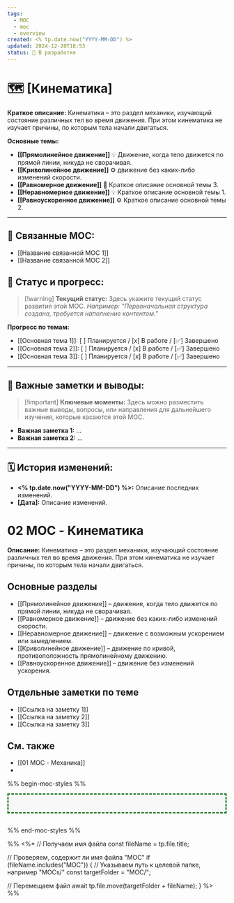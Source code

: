 ```yaml
---
tags:
  - MOC
  - moc
  - overview
created: <% tp.date.now("YYYY-MM-DD") %>
updated: 2024-12-20T18:53
status: 🚧 В разработке
---
```


# 🗺️ **[Кинематика]**

**Краткое описание:**  Кинематика – это раздел механики, изучающий состояние различных тел во время движения. При этом кинематика не изучает причины, по которым тела начали двигаться.

**Основные темы:**

- **[[Прямолинейное движение]]** 💡  Движение, когда тело движется по прямой линии, никуда не сворачивая.
- **[[Криволинейное движение]]** ⚙️  движение без каких-либо изменений скорости.
- **[[Равномерное движение]]**  🎯  Краткое описание основной темы 3.
- **[[Неравномерное движение]]** 💡  Краткое описание основной темы 1.
- **[[Равноускоренное движение]]** ⚙️  Краткое описание основной темы 2.
---

## 🔗 **Связанные MOC:**

- [[Название связанной MOC 1]]
- [[Название связанной MOC 2]]

## 🚦 **Статус и прогресс:**

> [!warning] **Текущий статус:**  Здесь укажите текущий статус развития этой MOC. _Например: "Первоначальная структура создана, требуется наполнение контентом."_

**Прогресс по темам:**

- [[Основная тема 1]]:  [ ] Планируется / [x] В работе / [✅] Завершено
- [[Основная тема 2]]:  [ ] Планируется / [x] В работе / [✅] Завершено
- [[Основная тема 3]]:  [ ] Планируется / [x] В работе / [✅] Завершено

---

## 📌 **Важные заметки и выводы:**

> [!important] **Ключевые моменты:** Здесь можно разместить важные выводы, вопросы, или направления для дальнейшего изучения, которые касаются этой MOC.

- **Важная заметка 1:** ...
- **Важная заметка 2:** ...

---

## 🗓️ **История изменений:**

- **<% tp.date.now("YYYY-MM-DD") %>:**  Описание последних изменений.
- **[Дата]:**  Описание изменений.
#  02 MOC - Кинематика

**Описание:** Кинематика – это раздел механики, изучающий состояние различных тел во время движения. При этом кинематика не изучает причины, по которым тела начали двигаться.

## Основные разделы

- [[Прямолинейное движение]] – движение, когда тело движется по прямой линии, никуда не сворачивая.
- [[Равномерное движение]] – движение без каких-либо изменений скорости.
- [[Неравномерное движение]] – движение с возможным ускорением или замедлением.
- [[Криволинейное движение]] – движение по кривой, противоположность прямолинейному движению.
- [[Равноускоренное движение]] – движение без изменений ускорения.

## Отдельные заметки по теме

- [[Ссылка на заметку 1]]
- [[Ссылка на заметку 2]]
- [[Ссылка на заметку 3]]

## См. также

- [[01 MOC - Механика]]
- 

%% begin-moc-styles %%

<style>
/* Стили для MOC-карточек */
body {
  --moc-border-color: #287E28; /* Темно-зеленый цвет для рамки */
  --moc-header-color: #FF5733; /* Оранжевый цвет для заголовков */
  --moc-header-border-color: #FF5733; /* Оранжевый цвет для подчеркивания заголовков */
  --moc-link-color: #007acc; /* Синий цвет для ссылок */
  --moc-link-hover-color: #FF5733; /* Оранжевый цвет для ссылок при наведении */
  --moc-background-color: #f8f8f8; /* Светло-серый фон */
}

.moc-styles {
  border: 3px dashed var(--moc-border-color);
  padding: 20px;
  margin-bottom: 30px;
  background-color: var(--moc-background-color);
}

.moc-styles h2 {
  color: var(--moc-header-color);
  border-bottom: 4px solid var(--moc-header-border-color);
  padding-bottom: 8px;
  font-size: 1.4em;
}

.moc-styles a {
  color: var(--moc-link-color);
  text-decoration: none;
}

.moc-styles a:hover {
  text-decoration: underline dotted;
  color: var(--moc-link-hover-color);
}
</style>

<div class="moc-styles"></div>

%% end-moc-styles %%

 %%
 <%*
 // Получаем имя файла
 const fileName = tp.file.title;

 // Проверяем, содержит ли имя файла "MOC"
 if (fileName.includes("MOC")) {
   // Указываем путь к целевой папке, например "MOCs/"
   const targetFolder = "MOC/";

   // Перемещаем файл
   await tp.file.move(targetFolder + fileName);
 }
 %>
 %%